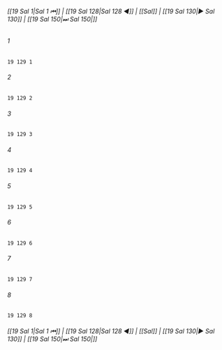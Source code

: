 
###### [[19 Sal 1|Sal 1 ⏮]] | [[19 Sal 128|Sal 128 ◀]] | [[Sal]] | [[19 Sal 130|▶ Sal 130]] | [[19 Sal 150|⏭ Sal 150|]]

###### 1
``` verse
19 129 1 
```
###### 2
``` verse
19 129 2 
```
###### 3
``` verse
19 129 3 
```
###### 4
``` verse
19 129 4 
```
###### 5
``` verse
19 129 5 
```
###### 6
``` verse
19 129 6 
```
###### 7
``` verse
19 129 7 
```
###### 8
``` verse
19 129 8 
```

###### [[19 Sal 1|Sal 1 ⏮]] | [[19 Sal 128|Sal 128 ◀]] | [[Sal]] | [[19 Sal 130|▶ Sal 130]] | [[19 Sal 150|⏭ Sal 150|]]

